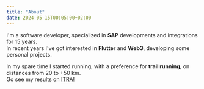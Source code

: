 ```yaml
---
title: "About"
date: 2024-05-15T00:05:00+02:00
---
```


I'm a software developer, specialized in **SAP** developments and integrations for 15 years.  
In recent years I've got interested in **Flutter** and **Web3**, developing some personal projects.

In my spare time I started running, with a preference for **trail running**, on distances from 20 to +50 km.  
Go see my results on [ITRA](https://itra.run/RunnerSpace/RaceResults/Rosina.Matteo/4578230)!